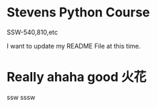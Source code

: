 # Stevens Python Course
SSW-540,810,etc 

I want to update my README File at this time. 

# Really ahaha good 火花
ssw
sssw
